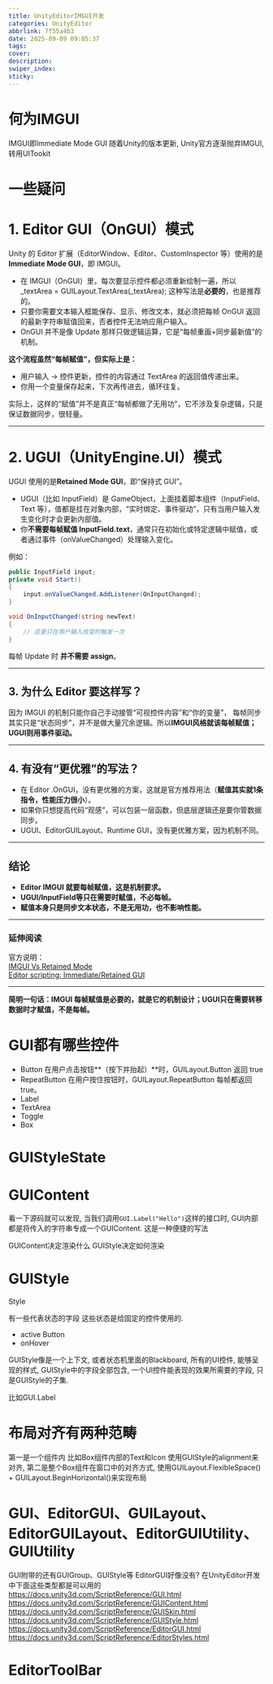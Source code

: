 ```yaml
---
title: UnityEditorIMGUI开发
categories: UnityEditor
abbrlink: 7f55a4b3
date: 2025-09-09 09:05:37
tags:
cover:
description:
swiper_index:
sticky:
---
```



# 何为IMGUI

 IMGUI即Immediate Mode GUI 随着Unity的版本更新, Unity官方逐渐抛弃IMGUI, 转用UITookit
# 一些疑问
# 1. Editor GUI（OnGUI）模式

Unity 的 Editor 扩展（EditorWindow、Editor、CustomInspector 等）使用的是**Immediate Mode GUI**，即 IMGUI。

- 在 IMGUI（OnGUI）里，每次要显示控件都必须重新绘制一遍，所以 _textArea = GUILayout.TextArea(_textArea); 这种写法是**必要的**，也是推荐的。
- 只要你需要文本输入框能保存、显示、修改文本，就必须把每帧 OnGUI 返回的最新字符串赋值回来，否者控件无法响应用户输入。
- OnGUI 并不是像 Update 那样只做逻辑运算，它是“每帧重画+同步最新值”的机制。

**这个流程虽然“每帧赋值”，但实际上是：**
- 用户输入 → 控件更新，控件的内容通过 TextArea 的返回值传递出来。  
- 你用一个变量保存起来，下次再传进去，循环往复。

实际上，这样的“赋值”并不是真正“每帧都做了无用功”，它不涉及复杂逻辑，只是保证数据同步，很轻量。

---

# 2. UGUI（UnityEngine.UI）模式

UGUI 使用的是**Retained Mode GUI**，即“保持式 GUI”。
- UGUI（比如 InputField）是 GameObject，上面挂着脚本组件（InputField、Text 等），值都是挂在对象内部，“实时绑定、事件驱动”，只有当用户输入发生变化时才会更新内部值。
- 你**不需要每帧赋值 InputField.text**，通常只在初始化或特定逻辑中赋值，或者通过事件（onValueChanged）处理输入变化。

例如：

```csharp
public InputField input;
private void Start()
{
    input.onValueChanged.AddListener(OnInputChanged);
}

void OnInputChanged(string newText)
{
    // 这里只在用户输入改变时触发一次
}
```
每帧 Update 时 **并不需要 assign**。

---

## 3. 为什么 Editor 要这样写？

因为 IMGUI 的机制只能你自己手动接管“可视控件内容”和“你的变量”，
每帧同步其实只是“状态同步”，并不是做大量冗余逻辑。所以**IMGUI风格就该每帧赋值；UGUI则用事件驱动。**

---

## 4. 有没有“更优雅”的写法？

- 在 Editor .OnGUI，没有更优雅的方案，这就是官方推荐用法（**赋值其实就1条指令，性能压力很小**）。
- 如果你只想提高代码“观感”，可以包装一层函数，但底层逻辑还是要你管数据同步。
- UGUI、EditorGUILayout、Runtime GUI，没有更优雅方案，因为机制不同。

---

## 结论

- **Editor IMGUI 就要每帧赋值，这是机制要求。**
- **UGUI/InputField等只在需要时赋值，不必每帧。**
- **赋值本身只是同步文本状态，不是无用功，也不影响性能。**

---

### 延伸阅读

官方说明：  
[IMGUI Vs Retained Mode](https://docs.unity3d.com/Manual/UI-system-compare.html)  
[Editor scripting: Immediate/Retained GUI](https://docs.unity3d.com/ScriptReference/GUILayout.TextArea.html)

---
**简明一句话：IMGUI 每帧赋值是必要的，就是它的机制设计；UGUI只在需要转移数据时才赋值，不是每帧。**

# GUI都有哪些控件

- Button 在用户点击按钮**（按下并抬起）**时，GUILayout.Button 返回 true
- RepeatButton 在用户按住按钮时，GUILayout.RepeatButton 每帧都返回 true。
- Label
- TextArea
- Toggle
- Box
# GUIStyleState

# GUIContent

看一下源码就可以发现, 当我们调用`GUI.Label("Hello")`这样的接口时, GUI内部都是将传入的字符串专成一个GUIContent. 这是一种便捷的写法

GUIContent决定渲染什么
GUIStyle决定如何渲染

# GUIStyle

Style

有一些代表状态的字段 这些状态是给固定的控件使用的.
- active Button
- onHover 

GUIStyle像是一个上下文, 或者状态机里面的Blackboard, 所有的UI控件, 能够呈现的样式, GUIStyle中的字段全部包含, 一个UI控件能表现的效果所需要的字段, 只是GUIStyle的子集.

比如GUI.Label


# 布局对齐有两种范畴

第一是一个组件内 比如Box组件内部的Text和Icon 使用GUIStyle的alignment来对齐, 第二是整个Box组件在窗口中的对齐方式, 使用GUILayout.FlexibleSpace() + GUILayout.BeginHorizontal()来实现布局

# GUI、EditorGUI、GUILayout、EditorGUILayout、EditorGUIUtility、GUIUtility

GUI附带的还有GUIGroup、GUIStyle等 EditorGUI好像没有?
在UnityEditor开发中下面这些类型都是可以用的
https://docs.unity3d.com/ScriptReference/GUI.html
https://docs.unity3d.com/ScriptReference/GUIContent.html
https://docs.unity3d.com/ScriptReference/GUISkin.html
https://docs.unity3d.com/ScriptReference/GUIStyle.html
https://docs.unity3d.com/ScriptReference/EditorGUI.html
https://docs.unity3d.com/ScriptReference/EditorStyles.html

# EditorToolBar
